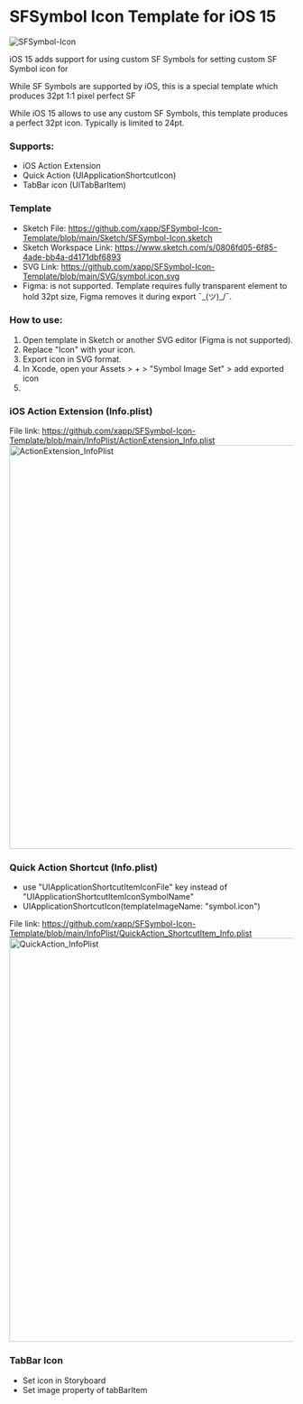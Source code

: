# SFSymbol Icon Template for iOS 15

![SFSymbol-Icon](https://user-images.githubusercontent.com/7535389/143172026-72f7de0a-5713-4887-b099-5ef141e3351a.png)


iOS 15 adds support for using custom SF Symbols for setting custom SF Symbol icon for 

While SF Symbols are supported by iOS, this is a special template which produces 32pt 1:1 pixel perfect SF 

While iOS 15 allows to use any custom SF Symbols, this template produces a perfect 32pt icon. Typically is limited to 24pt.

### Supports:
* iOS Action Extension
* Quick Action (UIApplicationShortcutIcon)
* TabBar icon (UITabBarItem)


### Template
- Sketch File: https://github.com/xapp/SFSymbol-Icon-Template/blob/main/Sketch/SFSymbol-Icon.sketch
- Sketch Workspace Link: https://www.sketch.com/s/0806fd05-6f85-4ade-bb4a-d4171dbf6893
- SVG Link: https://github.com/xapp/SFSymbol-Icon-Template/blob/main/SVG/symbol.icon.svg
- Figma: is not supported. Template requires fully transparent element to hold 32pt size, Figma removes it during export ¯\_(ツ)_/¯.

### How to use:
1. Open template in Sketch or another SVG editor (Figma is not supported).
2. Replace "Icon" with your icon.
3. Export icon in SVG format.
4. In Xcode, open your Assets > + > "Symbol Image Set" > add exported icon
5. 



### iOS Action Extension (Info.plist)
File link: https://github.com/xapp/SFSymbol-Icon-Template/blob/main/InfoPlist/ActionExtension_Info.plist
<img width="716" alt="ActionExtension_InfoPlist" src="https://user-images.githubusercontent.com/7535389/143162528-8409e516-bbf5-4b08-83d3-645d8ddcdcb3.png">





### Quick Action Shortcut (Info.plist)
- use "UIApplicationShortcutItemIconFile" key instead of "UIApplicationShortcutItemIconSymbolName"
- UIApplicationShortcutIcon(templateImageName: "symbol.icon")

File link: https://github.com/xapp/SFSymbol-Icon-Template/blob/main/InfoPlist/QuickAction_ShortcutItem_Info.plist
<img width="716" alt="QuickAction_InfoPlist" src="https://user-images.githubusercontent.com/7535389/143162523-45a6a850-dbe0-44f8-a8f6-eed35ea1a939.png">


### TabBar Icon
- Set icon in Storyboard
- Set image property of tabBarItem
